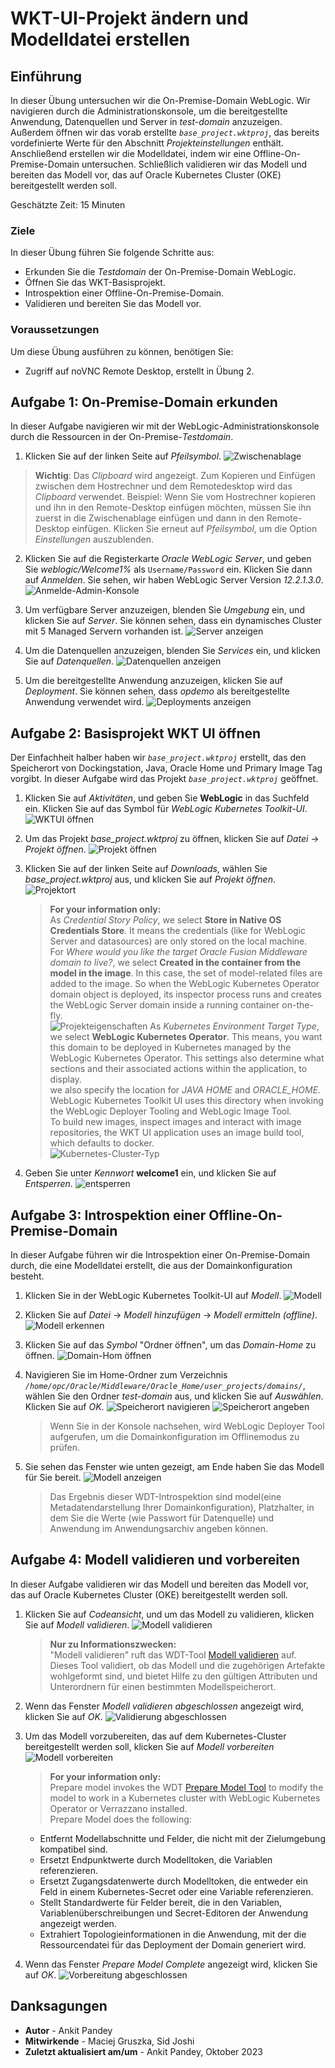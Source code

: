# WKT-UI-Projekt ändern und Modelldatei erstellen

## Einführung

In dieser Übung untersuchen wir die On-Premise-Domain WebLogic. Wir navigieren durch die Administrationskonsole, um die bereitgestellte Anwendung, Datenquellen und Server in _test-domain_ anzuzeigen. Außerdem öffnen wir das vorab erstellte _`base_project.wktproj`_, das bereits vordefinierte Werte für den Abschnitt _Projekteinstellungen_ enthält. Anschließend erstellen wir die Modelldatei, indem wir eine Offline-On-Premise-Domain untersuchen. Schließlich validieren wir das Modell und bereiten das Modell vor, das auf Oracle Kubernetes Cluster (OKE) bereitgestellt werden soll.

Geschätzte Zeit: 15 Minuten

### Ziele

In dieser Übung führen Sie folgende Schritte aus:

*   Erkunden Sie die _Testdomain_ der On-Premise-Domain WebLogic.
*   Öffnen Sie das WKT-Basisprojekt.
*   Introspektion einer Offline-On-Premise-Domain.
*   Validieren und bereiten Sie das Modell vor.

### Voraussetzungen

Um diese Übung ausführen zu können, benötigen Sie:

*   Zugriff auf noVNC Remote Desktop, erstellt in Übung 2.

## Aufgabe 1: On-Premise-Domain erkunden

In dieser Aufgabe navigieren wir mit der WebLogic-Administrationskonsole durch die Ressourcen in der On-Premise-_Testdomain_.

1.  Klicken Sie auf der linken Seite auf _Pfeilsymbol_. ![Zwischenablage](images/clipboard.png)

> **Wichtig**: Das _Clipboard_ wird angezeigt. Zum Kopieren und Einfügen zwischen dem Hostrechner und dem Remotedesktop wird das _Clipboard_ verwendet. Beispiel: Wenn Sie vom Hostrechner kopieren und ihn in den Remote-Desktop einfügen möchten, müssen Sie ihn zuerst in die Zwischenablage einfügen und dann in den Remote-Desktop einfügen. Klicken Sie erneut auf _Pfeilsymbol_, um die Option _Einstellungen_ auszublenden.

2.  Klicken Sie auf die Registerkarte _Oracle WebLogic Server_, und geben Sie _weblogic/Welcome1%_ als `Username/Password` ein. Klicken Sie dann auf _Anmelden_. Sie sehen, wir haben WebLogic Server Version _12.2.1.3.0_.  
    ![Anmelde-Admin-Konsole](images/login-admin-console.png)
    
3.  Um verfügbare Server anzuzeigen, blenden Sie _Umgebung_ ein, und klicken Sie auf _Server_. Sie können sehen, dass ein dynamisches Cluster mit 5 Managed Servern vorhanden ist. ![Server anzeigen](images/view-servers.png)
    
4.  Um die Datenquellen anzuzeigen, blenden Sie _Services_ ein, und klicken Sie auf _Datenquellen_. ![Datenquellen anzeigen](images/view-datasources.png)
    
5.  Um die bereitgestellte Anwendung anzuzeigen, klicken Sie auf _Deployment_. Sie können sehen, dass _opdemo_ als bereitgestellte Anwendung verwendet wird. ![Deployments anzeigen](images/view-deployments.png)
    

## Aufgabe 2: Basisprojekt WKT UI öffnen

Der Einfachheit halber haben wir _`base_project.wktproj`_ erstellt, das den Speicherort von Dockingstation, Java, Oracle Home und Primary Image Tag vorgibt. In dieser Aufgabe wird das Projekt _`base_project.wktproj`_ geöffnet.

1.  Klicken Sie auf _Aktivitäten_, und geben Sie **WebLogic** in das Suchfeld ein. Klicken Sie auf das Symbol für _WebLogic Kubernetes Toolkit-UI_. ![WKTUI öffnen](images/open-wktui.png)
    
2.  Um das Projekt _base\_project.wktproj_ zu öffnen, klicken Sie auf _Datei_ -> _Projekt öffnen_. ![Projekt öffnen](images/open-project.png)
    
3.  Klicken Sie auf der linken Seite auf _Downloads_, wählen Sie _base\_project.wktproj_ aus, und klicken Sie auf _Projekt öffnen_. ![Projektort](images/project-location.png)
    
    > **For your information only:**  
    > As _Credential Story Policy_, we select **Store in Native OS Credentials Store**. It means the credentials (like for WebLogic Server and datasources) are only stored on the local machine.  
    > For _Where would you like the target Oracle Fusion Middleware domain to live?_, we select **Created in the container from the model in the image**. In this case, the set of model-related files are added to the image. So when the WebLogic Kubernetes Operator domain object is deployed, its inspector process runs and creates the WebLogic Server domain inside a running container on-the-fly.  
    > ![Projekteigenschaften](images/project-settings.png) As _Kubernetes Environment Target Type_, we select **WebLogic Kubernetes Operator**. This means, you want this domain to be deployed in Kubernetes managed by the WebLogic Kubernetes Operator. This settings also determine what sections and their associated actions within the application, to display.  
    > we also specify the location for _JAVA HOME_ and _ORACLE\_HOME_. WebLogic Kubernetes Toolkit UI uses this directory when invoking the WebLogic Deployer Tooling and WebLogic Image Tool.  
    > To build new images, inspect images and interact with image repositories, the WKT UI application uses an image build tool, which defaults to docker.  
    > ![Kubernetes-Cluster-Typ](images/kubernetes-cluster-type.png)
    
4.  Geben Sie unter _Kennwort_ **welcome1** ein, und klicken Sie auf _Entsperren_. ![entsperren](images/unlock.png)
    

## Aufgabe 3: Introspektion einer Offline-On-Premise-Domain

In dieser Aufgabe führen wir die Introspektion einer On-Premise-Domain durch, die eine Modelldatei erstellt, die aus der Domainkonfiguration besteht.

1.  Klicken Sie in der WebLogic Kubernetes Toolkit-UI auf _Modell_. ![Modell](images/click-model.png)
    
2.  Klicken Sie auf _Datei_ -> _Modell hinzufügen_ -> _Modell ermitteln (offline)_. ![Modell erkennen](images/discover-model.png)
    
3.  Klicken Sie auf das _Symbol_ "Ordner öffnen", um das _Domain-Home_ zu öffnen. ![Domain-Hom öffnen](images/open-domain-home.png)
    
4.  Navigieren Sie im Home-Ordner zum Verzeichnis _`/home/opc/Oracle/Middleware/Oracle_Home/user_projects/domains/`_, wählen Sie den Ordner _test-domain_ aus, und klicken Sie auf _Auswählen_. Klicken Sie auf _OK_. ![Speicherort navigieren](images/navigate-location.png) ![Speicherort angeben](images/specify-location.png)
    
    > Wenn Sie in der Konsole nachsehen, wird WebLogic Deployer Tool aufgerufen, um die Domainkonfiguration im Offlinemodus zu prüfen.
    
5.  Sie sehen das Fenster wie unten gezeigt, am Ende haben Sie das Modell für Sie bereit. ![Modell anzeigen](images/view-model.png)
    
    > Das Ergebnis dieser WDT-Introspektion sind model(eine Metadatendarstellung Ihrer Domainkonfiguration), Platzhalter, in dem Sie die Werte (wie Passwort für Datenquelle) und Anwendung im Anwendungsarchiv angeben können.
    

## Aufgabe 4: Modell validieren und vorbereiten

In dieser Aufgabe validieren wir das Modell und bereiten das Modell vor, das auf Oracle Kubernetes Cluster (OKE) bereitgestellt werden soll.

1.  Klicken Sie auf _Codeansicht_, und um das Modell zu validieren, klicken Sie auf _Modell validieren_. ![Modell validieren](images/validate-model.png)
    
    > **Nur zu Informationszwecken:**  
    > "Modell validieren" ruft das WDT-Tool [Modell validieren](https://oracle.github.io/weblogic-deploy-tooling/userguide/tools/validate/) auf. Dieses Tool validiert, ob das Modell und die zugehörigen Artefakte wohlgeformt sind, und bietet Hilfe zu den gültigen Attributen und Unterordnern für einen bestimmten Modellspeicherort.
    
2.  Wenn das Fenster _Modell validieren abgeschlossen_ angezeigt wird, klicken Sie auf _OK_. ![Validierung abgeschlossen](images/validate-complete.png)
    
3.  Um das Modell vorzubereiten, das auf dem Kubernetes-Cluster bereitgestellt werden soll, klicken Sie auf _Modell vorbereiten_ ![Modell vorbereiten](images/prepare-model.png)
    
    > **For your information only:**  
    > Prepare model invokes the WDT [Prepare Model Tool](https://oracle.github.io/weblogic-deploy-tooling/userguide/tools/prepare/) to modify the model to work in a Kubernetes cluster with WebLogic Kubernetes Operator or Verrazzano installed.  
    > Prepare Model does the following:
    
    *   Entfernt Modellabschnitte und Felder, die nicht mit der Zielumgebung kompatibel sind.
    *   Ersetzt Endpunktwerte durch Modelltoken, die Variablen referenzieren.
    *   Ersetzt Zugangsdatenwerte durch Modelltoken, die entweder ein Feld in einem Kubernetes-Secret oder eine Variable referenzieren.
    *   Stellt Standardwerte für Felder bereit, die in den Variablen, Variablenüberschreibungen und Secret-Editoren der Anwendung angezeigt werden.
    *   Extrahiert Topologieinformationen in die Anwendung, mit der die Ressourcendatei für das Deployment der Domain generiert wird.
4.  Wenn das Fenster _Prepare Model Complete_ angezeigt wird, klicken Sie auf _OK_. ![Vorbereitung abgeschlossen](images/prepare-complete.png)
    

## Danksagungen

*   **Autor** - Ankit Pandey
*   **Mitwirkende** - Maciej Gruszka, Sid Joshi
*   **Zuletzt aktualisiert am/um** - Ankit Pandey, Oktober 2023